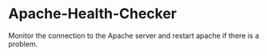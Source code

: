 # Apache-Health-Checker
Monitor the connection to the Apache server and restart apache if there is a problem.
